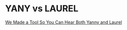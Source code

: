 # YANY vs LAUREL

[We Made a Tool So You Can Hear Both Yanny and Laurel](https://www.nytimes.com/interactive/2018/05/16/upshot/audio-clip-yanny-laurel-debate.html)
